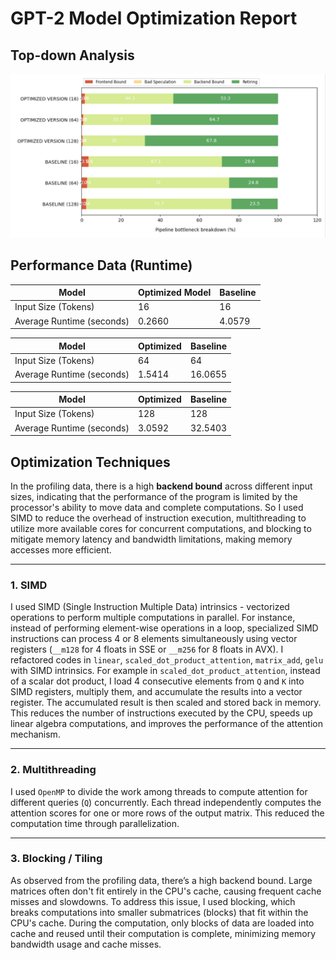 # GPT-2 Model Optimization Report

## **Top-down Analysis**
![gpt2_optimization_profiling_data](gpt2_optimization_profiling_data.png)

## **Performance Data (Runtime)**

| Model | Optimized Model | Baseline |
|--------------------------|--------------------------------|----------------------------------|
Input Size (Tokens) | 16                       | 16                        |
Average Runtime (seconds)| 0.2660                       | 4.0579  
                     
| Model | Optimized | Baseline |
|--------------------------|--------------------------------|----------------------------------|
Input Size (Tokens) | 64                       | 64                        |
Average Runtime (seconds)| 1.5414                       | 16.0655                       |

| Model | Optimized | Baseline |
|--------------------------|--------------------------------|----------------------------------|
Input Size (Tokens) | 128                       | 128                        |
Average Runtime (seconds)| 3.0592                       | 32.5403                       |

## **Optimization Techniques**

In the profiling data, there is a high **backend bound** across different input sizes, indicating that the performance of the program is limited by the processor's ability to move data and complete computations. So I used SIMD to reduce the overhead of instruction execution, multithreading to utilize more available cores for concurrent computations, and blocking to mitigate memory latency and bandwidth limitations, making memory accesses more efficient.

---

### **1. SIMD**
I used SIMD (Single Instruction Multiple Data) intrinsics - vectorized operations to perform multiple computations in parallel. For instance, instead of performing element-wise operations in a loop, specialized SIMD instructions can process 4 or 8 elements simultaneously using vector registers (`__m128` for 4 floats in SSE or `__m256` for 8 floats in AVX).
I refactored codes in `linear`, `scaled_dot_product_attention`, `matrix_add`, `gelu` with SIMD intrinsics. For example in `scaled_dot_product_attention`, instead of a scalar dot product, I load 4 consecutive elements from `Q` and `K` into SIMD registers, multiply them, and accumulate the results into a vector register. The accumulated result is then scaled and stored back in memory.
This reduces the number of instructions executed by the CPU, speeds up linear algebra computations, and improves the performance of the attention mechanism.


---

### **2. Multithreading**
I used `OpenMP` to divide the work among threads to compute attention for different queries (`Q`) concurrently. Each thread independently computes the attention scores for one or more rows of the output matrix. This reduced the computation time through parallelization.

---

### **3. Blocking / Tiling**
As observed from the profiling data, there’s a high backend bound. Large matrices often don't fit entirely in the CPU's cache, causing frequent cache misses and slowdowns. To address this issue, I used blocking, which breaks computations into smaller submatrices (blocks) that fit within the CPU's cache. During the computation, only blocks of data are loaded into cache and reused until their computation is complete, minimizing memory bandwidth usage and cache misses.
